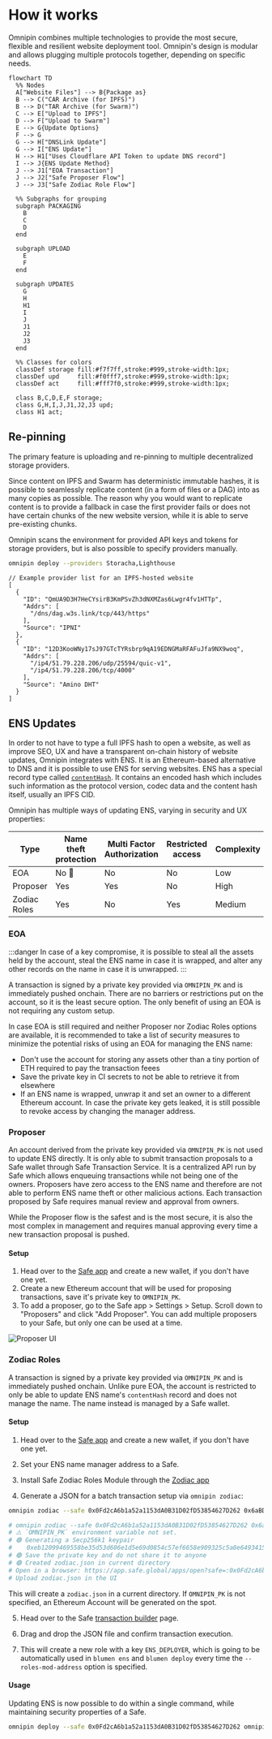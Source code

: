 # How it works

Omnipin combines multiple technologies to provide the most secure, flexible and resilient website deployment tool. Omnipin's design is modular and allows plugging multiple protocols together, depending on specific needs.

```mermaid
flowchart TD
  %% Nodes
  A["Website Files"] --> B{Package as}
  B --> C("CAR Archive (for IPFS)")
  B --> D("TAR Archive (for Swarm)")
  C --> E["Upload to IPFS"]
  D --> F["Upload to Swarm"]
  E --> G{Update Options}
  F --> G
  G --> H["DNSLink Update"]
  G --> I["ENS Update"]
  H --> H1["Uses Cloudflare API Token to update DNS record"]
  I --> J{ENS Update Method}
  J --> J1["EOA Transaction"]
  J --> J2["Safe Proposer Flow"]
  J --> J3["Safe Zodiac Role Flow"]

  %% Subgraphs for grouping
  subgraph PACKAGING
    B
    C
    D
  end

  subgraph UPLOAD
    E
    F
  end

  subgraph UPDATES
    G
    H
    H1
    I
    J
    J1
    J2
    J3
  end

  %% Classes for colors
  classDef storage fill:#f7f7ff,stroke:#999,stroke-width:1px;
  classDef upd     fill:#f0fff7,stroke:#999,stroke-width:1px;
  classDef act     fill:#fff7f0,stroke:#999,stroke-width:1px;

  class B,C,D,E,F storage;
  class G,H,I,J,J1,J2,J3 upd;
  class H1 act;

```

## Re-pinning

The primary feature is uploading and re-pinning to multiple decentralized storage providers.

Since content on IPFS and Swarm has deterministic immutable hashes, it is possible to seamlessly replicate content (in a form of files or a DAG) into as many copies as possible. The reason why you would want to replicate content is to provide a fallback in case the first provider fails or does not have certain chunks of the new website version, while it is able to serve pre-existing chunks.

Omnipin scans the environment for provided API keys and tokens for storage providers, but is also possible to specify providers manually.

```sh
omnipin deploy --providers Storacha,Lighthouse
```

```jsonc
// Example provider list for an IPFS-hosted website
[
  {
    "ID": "QmUA9D3H7HeCYsirB3KmPSvZh3dNXMZas6Lwgr4fv1HTTp",
    "Addrs": [
      "/dns/dag.w3s.link/tcp/443/https"
    ],
    "Source": "IPNI"
  },
  {
    "ID": "12D3KooWNy17sJ97GTcTYRsbrp9qA19EDNGMaRFAFuJfa9NX9woq",
    "Addrs": [
      "/ip4/51.79.228.206/udp/25594/quic-v1",
      "/ip4/51.79.228.206/tcp/4000"
    ],
    "Source": "Amino DHT"
  }
]
```

## ENS Updates

In order to not have to type a full IPFS hash to open a website, as well as improve SEO, UX and have a transparent on-chain history of website updates, Omnipin integrates with ENS. It is an Ethereum-based alternative to DNS and it is possible to use ENS for serving websites. ENS has a special record type called [`contentHash`](https://docs.ens.domains/ensip/7). It contains an encoded hash which includes such information as the protocol version, codec data and the content hash itself, usually an IPFS CID.

Omnipin has multiple ways of updating ENS, varying in security and UX properties:

|  Type | Name theft protection  | Multi Factor Authorization | Restricted access | Complexity
|---|---|---|---|---|
| EOA | No 🚨 | No | No | Low
| Proposer | Yes | Yes | No | High
| Zodiac Roles | Yes | No | Yes | Medium

### EOA

:::danger
In case of a key compromise, it is possible to steal all the assets held by the account, steal the ENS name in case it is wrapped, and alter any other records on the name in case it is unwrapped.
:::

A transaction is signed by a private key provided via `OMNIPIN_PK` and is immediately pushed onchain. There are no barriers or restrictions put on the account, so it is the least secure option. The only benefit of using an EOA is not requiring any custom setup.

In case EOA is still required and neither Proposer nor Zodiac Roles options are available, it is recommended to take a list of security measures to minimize the potential risks of using an EOA for managing the ENS name:

* Don't use the account for storing any assets other than a tiny portion of ETH required to pay the transaction feees
* Save the private key in CI secrets to not be able to retrieve it from elsewhere
* If an ENS name is wrapped, unwrap it and set an owner to a different Ethereum account. In case the private key gets leaked, it is still possible to revoke access by changing the manager address.

### Proposer

An account derived from the private key provided via `OMNIPIN_PK` is not used to update ENS directly. It is only able to submit transaction proposals to a Safe wallet through Safe Transaction Service. It is a centralized API run by Safe which allows enqueuing transactions while not being one of the owners. Proposers have zero access to the ENS name and therefore are not able to perform ENS name theft or other malicious actions. Each transaction proposed by Safe requires manual review and approval from owners.

While the Proposer flow is the safest and is the most secure, it is also the most complex in management and requires manual approving every time a new transaction proposal is pushed.

#### Setup

1. Head over to the [Safe app](https://app.safe.global) and create a new wallet, if you don't have one yet.
2. Create a new Ethereum account that will be used for proposing transactions, save it's private key to `OMNIPIN_PK`.
3. To add a proposer, go to the Safe app > Settings > Setup. Scroll down to "Proposers" and click "Add Proposer". You can add multiple proposers to your Safe, but only one can be used at a time.

![Proposer UI](/proposer.png)

### Zodiac Roles

A transaction is signed by a private key provided via `OMNIPIN_PK` and is immediately pushed onchain. Unlike pure EOA, the account is restricted to only be able to update ENS name's `contentHash` record and does not manage the name. The name instead is managed by a Safe wallet.

#### Setup

1. Head over to the [Safe app](https://app.safe.global) and create a new wallet, if you don't have one yet.

2. Set your ENS name manager address to a Safe.

3. Install Safe Zodiac Roles Module through the [Zodiac app](https://app.safe.global/share/safe-app?appUrl=https%3A%2F%2Fzodiac.gnosisguild.org%2F)

4. Generate a JSON for a batch transaction setup via `omnipin zodiac`:

```sh
omnipin zodiac --safe 0x0Fd2cA6b1a52a1153dA0B31D02fD53854627D262 0x6aBD167a6a29Fd9aDcf4365Ed46C71c913B7c1B1

# omnipin zodiac --safe 0x0Fd2cA6b1a52a1153dA0B31D02fD53854627D262 0x6aBD167a6a29Fd9aDcf4365Ed46C71c913B7c1B1 --verbose
# ⚠️ `OMNIPIN_PK` environment variable not set.
# 🟢 Generating a Secp256k1 keypair
#    0xeb12099469558be35d53d606e1d5e69d0854c57ef6658e909325c5a0e6493415
# 🟢 Save the private key and do not share it to anyone
# 🟢 Created zodiac.json in current directory
# Open in a browser: https://app.safe.global/apps/open?safe=:0x0Fd2cA6b1a52a1153dA0B31D02fD53854627D262&appUrl=https%3A%2F%2Fapps-portal.safe.global%2Ftx-builder
# Upload zodiac.json in the UI
```

This will create a `zodiac.json` in a current directory. If `OMNIPIN_PK` is not specified, an Ethereum Account will be generated on the spot.

5. Head over to the Safe [transaction builder](https://app.safe.global/apps/open?appUrl=https%3A%2F%2Fapps-portal.safe.global%2Ftx-builder) page.

6. Drag and drop the JSON file and confirm transaction execution.

7. This will create a new role with a key `ENS_DEPLOYER`, which is going to be automatically used in `blumen ens` and `blumen deploy` every time the `--roles-mod-address` option is specified.

#### Usage

Updating ENS is now possible to do within a single command, while maintaining security properties of a Safe.

```sh
omnipin deploy --safe 0x0Fd2cA6b1a52a1153dA0B31D02fD53854627D262 omnipin.eth --roles-mod-address 0x6aBD167a6a29Fd9aDcf4365Ed46C71c913B7c1B1
```
